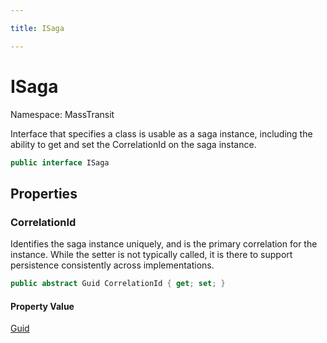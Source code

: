 ```yaml
---

title: ISaga

---
```


# ISaga

Namespace: MassTransit

Interface that specifies a class is usable as a saga instance, including
 the ability to get and set the CorrelationId on the saga instance.

```csharp
public interface ISaga
```

## Properties

### **CorrelationId**

Identifies the saga instance uniquely, and is the primary correlation
 for the instance. While the setter is not typically called, it is there
 to support persistence consistently across implementations.

```csharp
public abstract Guid CorrelationId { get; set; }
```

#### Property Value

[Guid](https://learn.microsoft.com/en-us/dotnet/api/system.guid)<br/>
